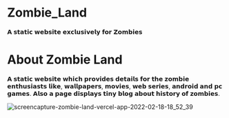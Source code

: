 # Zombie_Land
𝗔 𝘀𝘁𝗮𝘁𝗶𝗰 𝘄𝗲𝗯𝘀𝗶𝘁𝗲 𝗲𝘅𝗰𝗹𝘂𝘀𝗶𝘃𝗲𝗹𝘆 𝗳𝗼𝗿 𝗭𝗼𝗺𝗯𝗶𝗲𝘀
# About Zombie Land
𝗔 𝘀𝘁𝗮𝘁𝗶𝗰 𝘄𝗲𝗯𝘀𝗶𝘁𝗲 𝘄𝗵𝗶𝗰𝗵 𝗽𝗿𝗼𝘃𝗶𝗱𝗲𝘀 𝗱𝗲𝘁𝗮𝗶𝗹𝘀 𝗳𝗼𝗿 𝘁𝗵𝗲 𝘇𝗼𝗺𝗯𝗶𝗲 𝗲𝗻𝘁𝗵𝘂𝘀𝗶𝗮𝘀𝘁𝘀 𝗹𝗶𝗸𝗲, 𝘄𝗮𝗹𝗹𝗽𝗮𝗽𝗲𝗿𝘀, 𝗺𝗼𝘃𝗶𝗲𝘀, 𝘄𝗲𝗯 𝘀𝗲𝗿𝗶𝗲𝘀, 𝗮𝗻𝗱𝗿𝗼𝗶𝗱 𝗮𝗻𝗱 𝗽𝗰 𝗴𝗮𝗺𝗲𝘀. 𝗔𝗹𝘀𝗼 𝗮 𝗽𝗮𝗴𝗲 𝗱𝗶𝘀𝗽𝗹𝗮𝘆𝘀 𝘁𝗶𝗻𝘆 𝗯𝗹𝗼𝗴 𝗮𝗯𝗼𝘂𝘁 𝗵𝗶𝘀𝘁𝗼𝗿𝘆 𝗼𝗳 𝘇𝗼𝗺𝗯𝗶𝗲𝘀.

![screencapture-zombie-land-vercel-app-2022-02-18-18_52_39](https://user-images.githubusercontent.com/97297260/154690783-33e80378-f1e1-42c7-b889-656eae744dfd.png)

